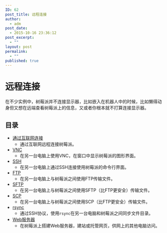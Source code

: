 ```yaml
---
ID: 62
post_title: 远程连接
author:
  - adm
post_date:
  - 2015-10-16 23:36:12
post_excerpt:
  - ""
layout: post
permalink:
  - ""
published: true
---
```

# 远程连接

在不少实例中，树莓派并不连接显示器，比如嵌入在机器人中的时候，比如懒得动身但又想在远端查看树莓派上的信息，又或者你根本就不打算连接显示器。 

## 目录

*   [通过互联网连接][1] 
    *   通过互联网远程连接树莓派。
*   [VNC][2] 
    *   在另一台电脑上使用VNC，在窗口中显示树莓派的图形界面。
*   [SSH][3] 
    *   在另一台电脑上通过SSH连接使用树莓派的命令行界面。
*   [FTP][4] 
    *   在另一台电脑上与树莓派之间使用FTP传输文件。
*   [SFTP][5] 
    *   在另一台电脑上与树莓派之间使用SFTP（比FTP更安全）传输文件。
*   [SCP][6] 
    *   在另一台电脑上与树莓派之间使用SCP（比FTP更安全）传输文件。
*   [rsync][7] 
    *   通过SSH协议，使用`rsync`在另一台电脑和树莓派之间同步文件目录。
*   [Web服务器][8] 
    *   在树莓派上搭建Web服务器，建站或托管网页，供网上的其他电脑访问。

 [1]: access-over-Internet/internetaccess.md
 [2]: vnc/README.md.3
 [3]: ssh/README.md
 [4]: ftp.md
 [5]: ssh/sftp.md
 [6]: ssh/scp.md
 [7]: ssh/rsync.md
 [8]: web-server/README.md
